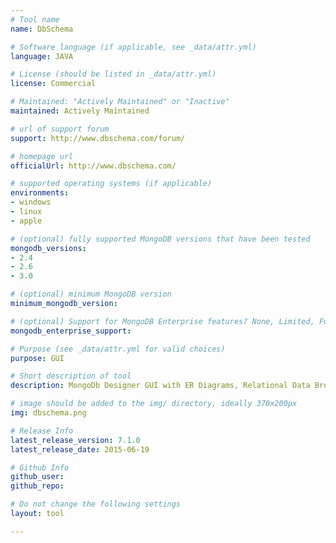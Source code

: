 ```yaml
---
# Tool name
name: DbSchema

# Software language (if applicable, see _data/attr.yml)
language: JAVA

# License (should be listed in _data/attr.yml)
license: Commercial

# Maintained: "Actively Maintained" or "Inactive"
maintained: Actively Maintained

# url of support forum
support: http://www.dbschema.com/forum/

# homepage url
officialUrl: http://www.dbschema.com/

# supported operating systems (if applicable)
environments:
- windows
- linux
- apple

# (optional) fully supported MongoDB versions that have been tested
mongodb_versions:
- 2.4
- 2.6
- 3.0

# (optional) minimum MongoDB version
minimum_mongodb_version: 

# (optional) Support for MongoDB Enterprise features? None, Limited, Full
mongodb_enterprise_support: 

# Purpose (see _data/attr.yml for valid choices)
purpose: GUI

# Short description of tool
description: MongoDb Designer GUI with ER Diagrams, Relational Data Browse, Query Builder, Data Loader and more.

# image should be added to the img/ directory, ideally 370x200px
img: dbschema.png

# Release Info
latest_release_version: 7.1.0
latest_release_date: 2015-06-19

# Github Info
github_user: 
github_repo: 

# Do not change the following settings
layout: tool

---
```


